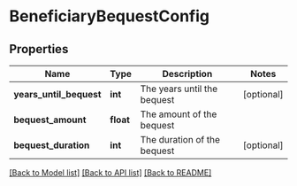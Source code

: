 # BeneficiaryBequestConfig

## Properties
Name | Type | Description | Notes
------------ | ------------- | ------------- | -------------
**years_until_bequest** | **int** | The years until the bequest | [optional] 
**bequest_amount** | **float** | The amount of the bequest | 
**bequest_duration** | **int** | The duration of the bequest | [optional] 

[[Back to Model list]](../README.md#documentation-for-models) [[Back to API list]](../README.md#documentation-for-api-endpoints) [[Back to README]](../README.md)


